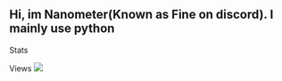 ## Hi, im Nanometer(Known as Fine on discord). I mainly use python

Stats

Views ![](https://komarev.com/ghpvc/?username=Nanometer2)

